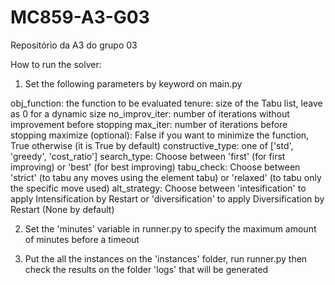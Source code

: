 # MC859-A3-G03
Repositório da A3 do grupo 03

How to run the solver:

1) Set the following parameters by keyword on main.py

obj_function: the function to be evaluated
tenure: size of the Tabu list, leave as 0 for a dynamic size
no_improv_iter: number of iterations without improvement before stopping
max_iter: number of iterations before stopping 
maximize (optional): False if you want to minimize the function, True otherwise (it is True by default)
constructive_type: one of ['std', 'greedy', 'cost_ratio']
search_type: Choose between 'first' (for first improving) or 'best' (for best improving)
tabu_check: Choose between 'strict' (to tabu any moves using the element tabu) or 'relaxed' (to tabu only the specific move used)
alt_strategy: Choose between 'intesification' to apply Intensification by Restart or 'diversification' to apply Diversification by Restart (None by default)


2) Set the 'minutes' variable in runner.py to specify the maximum amount of minutes before a timeout

3) Put the all the instances on the 'instances' folder, run runner.py then check the results on the folder 'logs' that will be generated